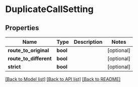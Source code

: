 # DuplicateCallSetting

## Properties
Name | Type | Description | Notes
------------ | ------------- | ------------- | -------------
**route_to_original** | **bool** |  | [optional] 
**route_to_different** | **bool** |  | [optional] 
**strict** | **bool** |  | [optional] 

[[Back to Model list]](../README.md#documentation-for-models) [[Back to API list]](../README.md#documentation-for-api-endpoints) [[Back to README]](../README.md)


